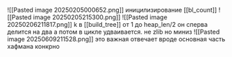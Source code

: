 ![[Pasted image 20250205000652.png]]
иницилизирование [[bl_count]]
![[Pasted image 20250205215300.png]]
![[Pasted image 20250206211817.png]]
k в [[build_tree]] от 1 до heap_len/2 он сперва делится на два а потом в цикле удваивается.
не zlib но миниз ![[Pasted image 20250609211528.png]]
это важная отвечает вроде основная часть хафмана конкрно